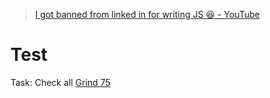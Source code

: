 > [I got banned from linked in for writing JS 😆 - YouTube](https://www.youtube.com/watch?v=zU-QcfOrvCk&ab_channel=WesBos)




# Test

Task: Check all [Grind 75](https://www.techinterviewhandbook.org/grind75)



